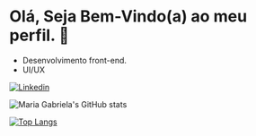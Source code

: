 # Olá, Seja Bem-Vindo(a) ao meu perfil. 🥰

- Desenvolvimento front-end.
- UI/UX


[![Linkedin](https://img.shields.io/badge/LinkedIn-0077B5?style=for-the-badge&logo=linkedin&logoColor=white)](https://www.linkedin.com/in/gabriela-anselmo-623291230/)


![Maria Gabriela's GitHub stats](https://github-readme-stats.vercel.app/api?username=gabrielaanselmo&show_icons=true&theme=tokyonight)

[![Top Langs](https://github-readme-stats.vercel.app/api/top-langs/?username=gabrielaanselmo&layout=compact&langs_count=7&theme=tokyonight)](https://github.com/gabrielaanselmo/github-readme-stats)
